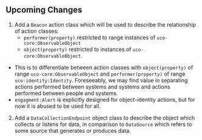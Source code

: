 ## Upcoming Changes

1. Add a `Beacon` action class which will be used to describe the relationship of action classes:
    - `performer(property)` restricted to range instances of `uco-core:ObservableObject`
    - `object(property)` restricted to instances of `uco-core:ObservableObject`.
- This is to differentiate between action classes with `object(property)` of range `uco-core:ObservableObject` and `performer(property)` of range `uco-identity:Identity`. Foreseeably, we may find value in separating actions performed between systems and systems and actions performed between people and systems.
- `engagment:Alert` is explicitly designed for object-identity actions, but for now it is abused to be used for all.

2. Add a `DataCollectionEndpoint` object class to describe the object which collects or listens for data, in comparison to `DataSource` which refers to some source that generates or produces data.


```python

```

